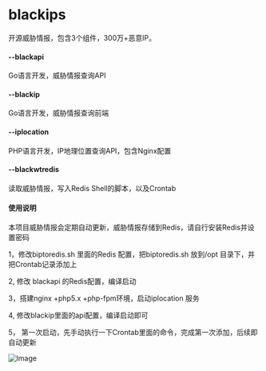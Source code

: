 # blackips

开源威胁情报，包含3个组件，300万+恶意IP。


#### --blackapi

Go语言开发，威胁情报查询API

#### --blackip

Go语言开发，威胁情报查询前端


#### --iplocation

PHP语言开发，IP地理位置查询API，包含Nginx配置


#### --blackwtredis

读取威胁情报，写入Redis Shell的脚本，以及Crontab


####  使用说明

本项目威胁情报会定期自动更新，威胁情报存储到Redis，请自行安装Redis并设置密码

1，修改biptoredis.sh 里面的Redis 配置，把biptoredis.sh 放到/opt 目录下，并把Crontab记录添加上

2, 修改 blackapi 的Redis配置，编译启动

3，搭建nginx +php5.x +php-fpm环境，启动iplocation 服务

4, 修改blackip里面的api配置，编译启动即可

5， 第一次启动，先手动执行一下Crontab里面的命令，完成第一次添加，后续即自动更新



![Image](https://raw.githubusercontent.com/njcx/blackips/master/img.jpg)